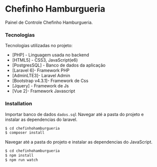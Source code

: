 # Chefinho Hamburgueria

Painel de Controle Chefinho Hamburgueria.

### Tecnologias

Tecnologias utilizadas no projeto:
* [PHP] - Linguagem usada no backend
* [HTML5] - CSS3, JavaScript(e6)
* [PostgresSQL] - Banco de dados da aplicação
* [Laravel 6]- Framework PHP
* [AdminLTE3]- Laravel Admin
* [Bootstrap v4.3.1]- Framework de Css
* [Jquery] - Framework de Js
* [Vue 2]- Framework Javascript 

### Installation
Importar banco de dados ```dados.sql```
Navegar até a pasta do projeto e instalar as dependencias do laravel.
```sh
$ cd chefinhohamburgueria
$ composer install
```
Navegar até a pasta do projeto e instalar as dependencias do JavaScript.
```sh
$ cd chefinhohamburgueria
$ npm install
$ npm run watch
```
